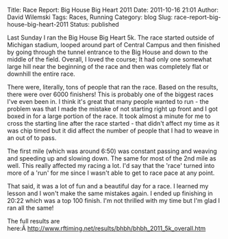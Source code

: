 Title: Race Report: Big House Big Heart 2011
Date: 2011-10-16 21:01
Author: David Wilemski
Tags: Races, Running
Category: blog
Slug: race-report-big-house-big-heart-2011
Status: published

Last Sunday I ran the Big House Big Heart 5k. The race started outside
of Michigan stadium, looped around part of Central Campus and then
finished by going through the tunnel entrance to the Big House and down
to the middle of the field. Overall, I loved the course; It had only one
somewhat large hill near the beginning of the race and then was
completely flat or downhill the entire race.

There were, literally, tons of people that ran the race. Based on the
results, there were over 6000 finishers\! This is probably one of the
biggest races I've even been in. I think it's great that many people
wanted to run - the problem was that I made the mistake of not starting
right up front and I got boxed in for a large portion of the race. It
took almost a minute for me to cross the starting line after the race
started - that didn't affect my time as it was chip timed but it did
affect the number of people that I had to weave in an out of to pass.

The first mile (which was around 6:50) was constant passing and weaving
and speeding up and slowing down. The same for most of the 2nd mile as
well. This really affected my racing a lot. I'd say that the 'race'
turned into more of a 'run' for me since I wasn't able to get to race
pace at any point.

That said, it was a lot of fun and a beautiful day for a race. I learned
my lesson and I won't make the same mistakes again. I ended up finishing
in 20:22 which was a top 100 finish. I'm not thrilled with my time but
I'm glad I ran all the same\!

The full results are
here:Â <http://www.rftiming.net/results/bhbh/bhbh_2011_5k_overall.htm>
